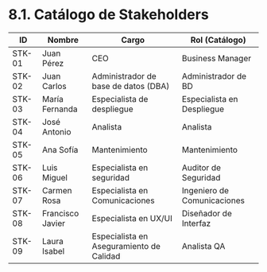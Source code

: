# 8.1. Catálogo de Stakeholders

| ID     | Nombre          | Cargo                                    | Rol (Catálogo)                |
|--------|-----------------|------------------------------------------|-------------------------------|
| STK-01 | Juan Pérez      | CEO                                      | Business Manager              |
| STK-02 | Juan Carlos     | Administrador de base de datos (DBA)     | Administrador de BD           |
| STK-03 | María Fernanda  | Especialista de despliegue               | Especialista en Despliegue    |
| STK-04 | José Antonio    | Analista                                 | Analista                      |
| STK-05 | Ana Sofía       | Mantenimiento                            | Mantenimiento                 |
| STK-06 | Luis Miguel     | Especialista en seguridad                | Auditor de Seguridad          |
| STK-07 | Carmen Rosa     | Especialista en Comunicaciones           | Ingeniero de Comunicaciones   |
| STK-08 | Francisco Javier| Especialista en UX/UI                    | Diseñador de Interfaz         |
| STK-09 | Laura Isabel    | Especialista en Aseguramiento de Calidad | Analista QA                   |
